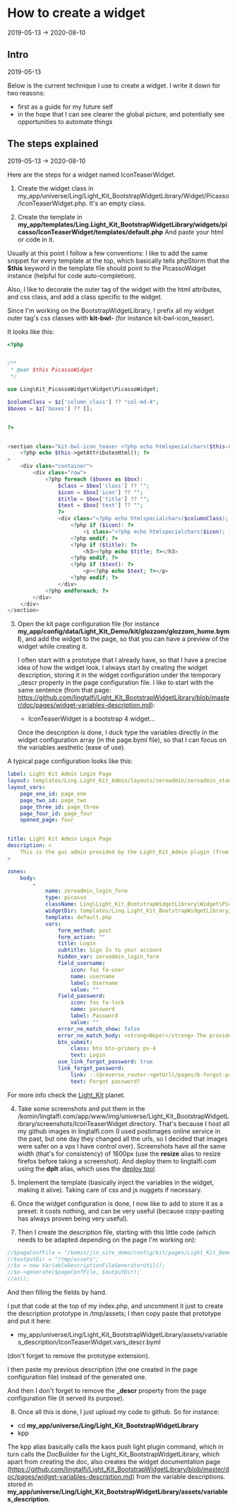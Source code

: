 How to create a widget
=================
2019-05-13 -> 2020-08-10


Intro
---------
2019-05-13


Below is the current technique I use to create a widget.
I write it down for two reasons:

- first as a guide for my future self
- in the hope that I can see clearer the global picture, and potentially see opportunities to automate things





The steps explained
-------------
2019-05-13 -> 2020-08-10


Here are the steps for a widget named IconTeaserWidget.


1. Create the widget class in my_app/universe/Ling/Light_Kit_BootstrapWidgetLibrary/Widget/Picasso/IconTeaserWidget.php.
It's an empty class.


2. Create the template in **my_app/templates/Ling.Light_Kit_BootstrapWidgetLibrary/widgets/picasso/IconTeaserWidget/templates/default.php**
And paste your html or code in it.


Usually at this point I follow a few conventions: I like to add the same snippet for every template at the top,
which basically tells phpStorm that the **$this** keyword in the template file should point to the PicassoWidget instance (helpful for code auto-completion).

Also, I like to decorate the outer tag of the widget with the html attributes, and css class, and add a class specific to the widget.

Since I'm working on the BootstrapWidgetLibrary, I prefix all my widget outer tag's css classes with **kit-bwl-** (for instance kit-bwl-icon_teaser).


It looks like this:

```php 
<?php


/**
 * @var $this PicassoWidget
 */

use Ling\Kit_PicassoWidget\Widget\PicassoWidget;

$columnClass = $z['column_class'] ?? "col-md-4";
$boxes = $z['boxes'] ?? [];


?>


<section class="kit-bwl-icon_teaser <?php echo htmlspecialchars($this->getCssClass()); ?>"
    <?php echo $this->getAttributesHtml(); ?>
>
    <div class="container">
        <div class="row">
            <?php foreach ($boxes as $box):
                $class = $box['class'] ?? "";
                $icon = $box['icon'] ?? "";
                $title = $box['title'] ?? "";
                $text = $box['text'] ?? "";
                ?>
                <div class="<?php echo htmlspecialchars($columnClass); ?> <?php echo $class; ?>">
                    <?php if ($icon): ?>
                        <i class="<?php echo htmlspecialchars($icon); ?>"></i>
                    <?php endif; ?>
                    <?php if ($title): ?>
                        <h3><?php echo $title; ?></h3>
                    <?php endif; ?>
                    <?php if ($text): ?>
                        <p><?php echo $text; ?></p>
                    <?php endif; ?>
                </div>
            <?php endforeach; ?>
        </div>
    </div>
</section>

```





3. Open the kit page configuration file (for instance **my_app/config/data/Light_Kit_Demo/kit/glozzom/glozzom_home.byml**), and add the widget to the page,
    so that you can have a preview of the widget while creating it.
    
    I often start with a prototype that I already have, so that I have a precise idea of how the widget look.
    I always start by creating the widget description, storing it in the widget configuration under the temporary _descr property in the page configuration file.
    I like to start with the same sentence (from that page: https://github.com/lingtalfi/Light_Kit_BootstrapWidgetLibrary/blob/master/doc/pages/widget-variables-description.md):
    
    - IconTeaserWidget is a bootstrap 4 widget... 
     
    Once the description is done, I duck type the variables directly in the widget configuration array (in the page.byml file), so that I can focus on the
    variables aesthetic (ease of use).


A typical page configuration looks like this:

```yaml
label: Light Kit Admin Login Page
layout: templates/Ling.Light_Kit_Admin/layouts/zeroadmin/zeroadmin_standalone_layout.php
layout_vars:
    page_one_id: page_one
    page_two_id: page_two
    page_three_id: page_three
    page_four_id: page_four
    opened_page: four


title: Light Kit Admin Login Page
description: <
    This is the gui admin provided by the Light_Kit_Admin plugin (from the Light framework), using the zeroadmin theme by ling talfi
>

zones:
    body:
        -
            name: zeroadmin_login_form
            type: picasso
            className: Ling\Light_Kit_BootstrapWidgetLibrary\Widget\Picasso\ZeroAdminLoginFormWidget
            widgetDir: templates/Ling.Light_Kit_BootstrapWidgetLibrary/widgets/picasso/ZeroAdminLoginFormWidget
            template: default.php
            vars:
                form_method: post
                form_action: ""
                title: Login
                subtitle: Sign In to your account
                hidden_var: zeroadmin_login_form
                field_username:
                    icon: fas fa-user
                    name: username
                    label: Username
                    value: ""
                field_password:
                    icon: fas fa-lock
                    name: password
                    label: Password
                    value: ""
                error_no_match_show: false
                error_no_match_body: <strong>Nope!</strong> The provided credentials don't match an user in our database.
                btn_submit:
                    class: btn btn-primary px-4
                    text: Login
                use_link_forgot_password: true
                link_forgot_password:
                    link: ::(@reverse_router->getUrl(/pages/b-forgot-password))::
                    text: Forgot password?

```


For more info check the [Light_Kit](https://github.com/lingtalfi/Light_Kit) planet.






4. Take some screenshots and put them in the /komin/lingtalfi.com/app/www/img/universe/Light_Kit_BootstrapWidgetLibrary/screenshots/IconTeaserWidget directory.
    That's because I host all my github images in lingtalfi.com (I used postimages online service in the past, but one day they changed all the urls, so
    I decided that images were safer on a vps I have control over).
    Screenshots have all the same width (that's for consistency) of 1600px (use the **resize** alias to resize firefox before taking a screenshot).
    And deploy them to lingtalfi.com using the **dplt** alias, which uses the [deploy tool](https://github.com/lingtalfi/Deploy). 
    









5. Implement the template (basically inject the variables in the widget, making it alive).
Taking care of css and js nuggets if necessary.


6. Once the widget configuration is done, I now like to add to store it as a preset: it costs nothing, and can be very useful (because
copy-pasting has always proven being very useful).



7. Then I create the description file, starting with this little code (which needs to be adapted depending on the page I'm working on):

 ```php
 //$pageConfFile = "/komin/jin_site_demo/config/kit/pages/Light_Kit_Demo/looplab/looplab_home.byml";
 //$outputDir = "/tmp/assets";
 //$o = new VariableDescriptionFileGeneratorUtil();
 //$o->generate($pageConfFile, $outputDir);
 //az();
 ```
 
 
And then filling the fields by hand.
 
I put that code at the top of my index.php, and uncomment it just to create the description prototype in /tmp/assets;
I then copy paste that prototype and put it here:
  
- my_app/universe/Ling/Light_Kit_BootstrapWidgetLibrary/assets/variables_description/IconTeaserWidget.vars_descr.byml

(don't forget to remove the prototype extension).

I then paste my previous description (the one created in the page configuration file) instead of the generated one.

And then I don't forget to remove the **_descr** property from the page configuration file (it served its purpose). 


8. Once all this is done, I just upload my code to github.
So for instance:

- cd **my_app/universe/Ling/Light_Kit_BootstrapWidgetLibrary**
- kpp


The kpp alias basically calls the kaos push light plugin command, which in turn calls the DocBuilder for the Light_Kit_BootstrapWidgetLibrary,
which apart from creating the doc, also creates the widget documentation page (https://github.com/lingtalfi/Light_Kit_BootstrapWidgetLibrary/blob/master/doc/pages/widget-variables-description.md) from the variable descriptions.
stored in **my_app/universe/Ling/Light_Kit_BootstrapWidgetLibrary/assets/variables_description**.











 
    
    
    
    
    
    
    
    


